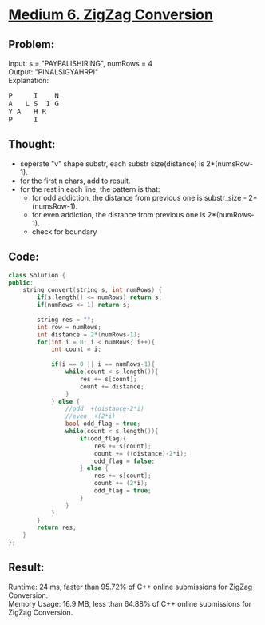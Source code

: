 # [Medium 6. ZigZag Conversion](https://leetcode.com/problems/zigzag-conversion/submissions/)

## Problem:
Input: s = "PAYPALISHIRING", numRows = 4  
Output: "PINALSIGYAHRPI"  
Explanation:  
<pre>
P     I    N
A   L S  I G
Y A   H R
P     I
</pre>

## Thought:

+ seperate "v" shape substr, each substr size(distance) is 2*(numsRow-1).
+ for the first n chars, add to result.
+ for the rest in each line, the pattern is that:
  * for odd addiction, the distance from previous one is substr_size - 2*(numsRow-1).
  * for even addiction, the distance from previous one is 2*(numRows-1).
  * check for boundary
  
## Code:

```c++
class Solution {
public:
    string convert(string s, int numRows) {
        if(s.length() <= numRows) return s;
        if(numRows <= 1) return s;
        
        string res = "";
        int row = numRows;
        int distance = 2*(numRows-1);
        for(int i = 0; i < numRows; i++){
            int count = i;
            
            if(i == 0 || i == numRows-1){
                while(count < s.length()){
                    res += s[count];
                    count += distance;
                }
            } else {
                //odd  +(distance-2*i)
                //even  +(2*i)
                bool odd_flag = true;
                while(count < s.length()){
                    if(odd_flag){
                        res += s[count];
                        count += ((distance)-2*i);
                        odd_flag = false;
                    } else {
                        res += s[count];
                        count += (2*i);
                        odd_flag = true;
                    }
                }
            }
        }
        return res;
    }
};
```

## Result:

Runtime: 24 ms, faster than 95.72% of C++ online submissions for ZigZag Conversion.  
Memory Usage: 16.9 MB, less than 64.88% of C++ online submissions for ZigZag Conversion.  
